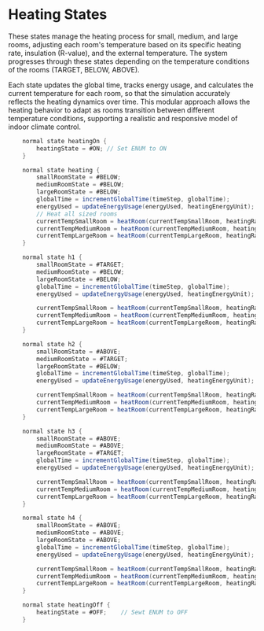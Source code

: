  # Heating States

These states manage the heating process for small, medium, and large rooms, 
adjusting each room's temperature based on its specific heating rate, insulation (R-value), 
and the external temperature. The system progresses through these states depending on 
the temperature conditions of the rooms (TARGET, BELOW, ABOVE).

Each state updates the global time, tracks energy usage, and calculates the current 
temperature for each room, so that the simulation accurately reflects the heating dynamics over time. This modular approach allows the heating behavior to adapt as rooms transition between different temperature conditions, supporting a realistic and responsive model of indoor climate control.

```java
    normal state heatingOn {
        heatingState = #ON; // Set ENUM to ON
    }

    normal state heating {
        smallRoomState = #BELOW;
        mediumRoomState = #BELOW;
        largeRoomState = #BELOW;
        globalTime = incrementGlobalTime(timeStep, globalTime);
        energyUsed = updateEnergyUsage(energyUsed, heatingEnergyUnit);
        // Heat all sized rooms
        currentTempSmallRoom = heatRoom(currentTempSmallRoom, heatingRateSmallRoom, rValue, outsideTemp, timeStep);
        currentTempMediumRoom = heatRoom(currentTempMediumRoom, heatingRateMediumRoom, rValue, outsideTemp, timeStep);
        currentTempLargeRoom = heatRoom(currentTempLargeRoom, heatingRateLargeRoom, rValue, outsideTemp, timeStep);
    }

    normal state h1 {
        smallRoomState = #TARGET;
        mediumRoomState = #BELOW;
        largeRoomState = #BELOW;
        globalTime = incrementGlobalTime(timeStep, globalTime);
        energyUsed = updateEnergyUsage(energyUsed, heatingEnergyUnit);

        currentTempSmallRoom = heatRoom(currentTempSmallRoom, heatingRateSmallRoom, rValue, outsideTemp, timeStep);
        currentTempMediumRoom = heatRoom(currentTempMediumRoom, heatingRateMediumRoom, rValue, outsideTemp, timeStep);
        currentTempLargeRoom = heatRoom(currentTempLargeRoom, heatingRateLargeRoom, rValue, outsideTemp, timeStep);
    }

    normal state h2 {
        smallRoomState = #ABOVE;
        mediumRoomState = #TARGET;
        largeRoomState = #BELOW;
        globalTime = incrementGlobalTime(timeStep, globalTime);
        energyUsed = updateEnergyUsage(energyUsed, heatingEnergyUnit);

        currentTempSmallRoom = heatRoom(currentTempSmallRoom, heatingRateSmallRoom, rValue, outsideTemp, timeStep);
        currentTempMediumRoom = heatRoom(currentTempMediumRoom, heatingRateMediumRoom, rValue, outsideTemp, timeStep);
        currentTempLargeRoom = heatRoom(currentTempLargeRoom, heatingRateLargeRoom, rValue, outsideTemp, timeStep);
    }

    normal state h3 {
        smallRoomState = #ABOVE;
        mediumRoomState = #ABOVE;
        largeRoomState = #TARGET;
        globalTime = incrementGlobalTime(timeStep, globalTime);
        energyUsed = updateEnergyUsage(energyUsed, heatingEnergyUnit);

        currentTempSmallRoom = heatRoom(currentTempSmallRoom, heatingRateSmallRoom, rValue, outsideTemp, timeStep);
        currentTempMediumRoom = heatRoom(currentTempMediumRoom, heatingRateMediumRoom, rValue, outsideTemp, timeStep);
        currentTempLargeRoom = heatRoom(currentTempLargeRoom, heatingRateLargeRoom, rValue, outsideTemp, timeStep);
    }

    normal state h4 {
        smallRoomState = #ABOVE;
        mediumRoomState = #ABOVE;
        largeRoomState = #ABOVE;
        globalTime = incrementGlobalTime(timeStep, globalTime);
        energyUsed = updateEnergyUsage(energyUsed, heatingEnergyUnit);

        currentTempSmallRoom = heatRoom(currentTempSmallRoom, heatingRateSmallRoom, rValue, outsideTemp, timeStep);
        currentTempMediumRoom = heatRoom(currentTempMediumRoom, heatingRateMediumRoom, rValue, outsideTemp, timeStep);
        currentTempLargeRoom = heatRoom(currentTempLargeRoom, heatingRateLargeRoom, rValue, outsideTemp, timeStep);
    }

    normal state heatingOff {
        heatingState = #OFF;    // Sewt ENUM to OFF
    }
```
